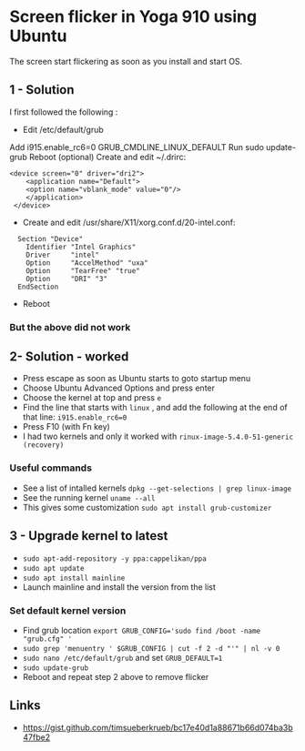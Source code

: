 # Screen flicker in Yoga 910 using Ubuntu

The screen start flickering as soon as you install and start OS.


## 1 - Solution 

I first followed the following :


- Edit /etc/default/grub

Add i915.enable_rc6=0 GRUB_CMDLINE_LINUX_DEFAULT
Run sudo update-grub
Reboot (optional)
Create and edit ~/.drirc:

```
<device screen="0" driver="dri2">
    <application name="Default">
    <option name="vblank_mode" value="0"/>
    </application>
 </device>
 ``` 
- Create and edit /usr/share/X11/xorg.conf.d/20-intel.conf:

``` 
  Section "Device"
    Identifier "Intel Graphics"
    Driver     "intel"
    Option     "AccelMethod" "uxa"
    Option     "TearFree" "true"
    Option     "DRI" "3"
  EndSection
``` 
- Reboot

### But the above did not work


## 2- Solution - worked
- Press escape as soon as Ubuntu starts to goto startup menu
- Choose Ubuntu Advanced Options and press enter
- Choose the kernel at top and press `e`
- Find the line that starts with `linux` , and add the following at the end of that line:
  `i915.enable_rc6=0`
- Press F10 (with Fn key)
- I had two kernels and only it worked with `rinux-image-5.4.0-51-generic (recovery)` 


### Useful commands
- See a list of intalled kernels
`dpkg --get-selections | grep linux-image`
- See the running kernel
`uname --all`
- This gives some customization `sudo apt install grub-customizer`


## 3 - Upgrade kernel to latest
   - `sudo apt-add-repository -y ppa:cappelikan/ppa`
   - `sudo apt update`
   - `sudo apt install mainline`
   - Launch mainline and install the version from the list
   
### Set default kernel version
   - Find grub location `export GRUB_CONFIG='sudo find /boot -name "grub.cfg" '`
   - `sudo grep 'menuentry ' $GRUB_CONFIG | cut -f 2 -d "'" | nl -v 0`
   - `sudo nano /etc/default/grub` and set `GRUB_DEFAULT=1`
   - `sudo update-grub`
   - Reboot and repeat step 2 above to remove flicker




## Links
- https://gist.github.com/timsueberkrueb/bc17e40d1a88671b66d074ba3b47fbe2